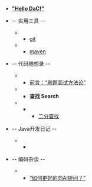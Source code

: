<!-- docs/_sidebar.md -->

<!-- 一个总体的侧栏，这样不想显示的内容就不会被显示出来 -->
<!-- 这样只需要维护一个总体的边栏 -->
<!-- 但是有没有一个插件可以自动化的管理侧边的边栏呢？ -->

* [**"Hello DaC!"**](/)

* -- 实用工具 --
    
    * * [git]() 
    * * [maven]() 


* -- 代码随想录 --

    * * [前言：“刷题面试方法论”](/repo/datastructure/刷题面试方法论.md)

    * * **查找 Search**
    * * * [二分查找]()


* -- Java开发日记 --
    
    * * [](/)


* -- 编码杂谈 --
    
    * * [“如何更好的向AI提问？”](/repo/idea/如何更好的向AI提问？.md)